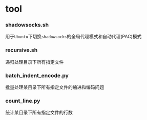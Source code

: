 # tool
### shadowsocks.sh
用于`Ubuntu`下切换`shadowsocks`的全局代理模式和自动代理(PAC)模式

### recursive.sh
递归处理目录下所有指定文件

### batch_indent_encode.py
批量处理某目录下所有指定文件的缩进和编码问题

### count_line.py
统计某目录下所有指定文件的行数
